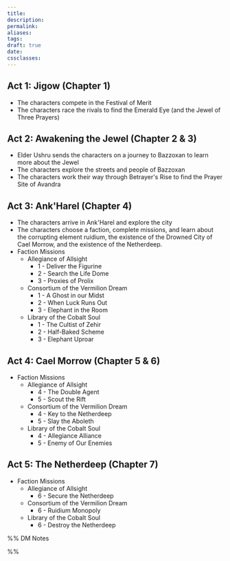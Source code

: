 ```yaml
---
title: 
description: 
permalink: 
aliases: 
tags: 
draft: true
date: 
cssclasses:
---
```

## Act 1: Jigow (Chapter 1)

- The characters compete in the Festival of Merit
- The characters race the rivals to find the Emerald Eye (and the Jewel of Three Prayers)

## Act 2: Awakening the Jewel (Chapter 2 & 3)

- Elder Ushru sends the characters on a journey to Bazzoxan to learn more about the Jewel
- The characters explore the streets and people of Bazzoxan 
- The characters work their way through Betrayer's Rise to find the Prayer Site of Avandra

## Act 3: Ank'Harel (Chapter 4)

- The characters arrive in Ank'Harel and explore the city
- The characters choose a faction, complete missions, and learn about the corrupting element ruidium, the existence of the Drowned City of Cael Morrow, and the existence of the Netherdeep.
- Faction Missions
	- Allegiance of Allsight
		- 1 - Deliver the Figurine
		- 2 - Search the Life Dome
		- 3 - Proxies of Prolix
	- Consortium of the Vermilion Dream
		- 1 - A Ghost in our Midst
		- 2 - When Luck Runs Out
		- 3 - Elephant in the Room
	- Library of the Cobalt Soul
		- 1 - The Cultist of Zehir
		- 2 - Half-Baked Scheme
		- 3 - Elephant Uproar

## Act 4: Cael Morrow (Chapter 5 & 6)

- Faction Missions
	- Allegiance of Allsight
		- 4 - The Double Agent
		- 5 - Scout the Rift
	- Consortium of the Vermilion Dream
		- 4 - Key to the Netherdeep
		- 5 - Slay the Aboleth
	- Library of the Cobalt Soul
		- 4 - Allegiance Alliance
		- 5 - Enemy of Our Enemies

## Act 5: The Netherdeep (Chapter 7)

- Faction Missions
	- Allegiance of Allsight
		- 6 - Secure the Netherdeep
	- Consortium of the Vermilion Dream
		- 6 - Ruidium Monopoly
	- Library of the Cobalt Soul
		- 6 - Destroy the Netherdeep

%% DM Notes



%%
